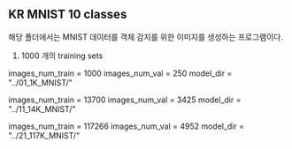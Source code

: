 ## KR MNIST 10 classes

해당 폴더에서는 MNIST 데이터를 객체 감지를 위한 이미지를 생성하는 프로그램이다.

1) 1000 개의 training sets

  images_num_train = 1000
  images_num_val = 250
  model_dir = "../01_1K_MNIST/"

  images_num_train = 13700
  images_num_val = 3425
  model_dir = "../11_14K_MNIST/"

  images_num_train = 117266
  images_num_val = 4952
  model_dir = "../21_117K_MNIST/"


